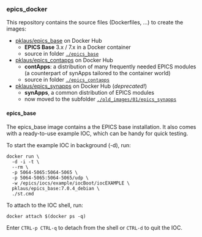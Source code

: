 
### epics\_docker

This repository contains the source files (Dockerfiles, ...) to create the images:

* [pklaus/epics\_base][] on Docker Hub
    * **EPICS Base** 3.x / 7.x in a Docker container
    * source in folder [`./epics_base`](./epics_base)
* [pklaus/epics\_contapps][] on Docker Hub
    * **contApps**: a distribution of many frequently needed EPICS modules
      (a counterpart of synApps tailored to the container world)
    * source in folder [`./epics_contapps`](./epics_contapps)
* [pklaus/epics\_synapps][] on Docker Hub (*deprecated!*)
    * **synApps**, a common distribution of EPICS modules
    * now moved to the subfolder [`./old_images/01/epics_synapps`](./old_images/01/epics_synapps)

#### epics\_base

The epics\_base image contains a the EPICS base installation.
It also comes with a ready-to-use example IOC, which can be handy for
quick testing.

To start the example IOC in background (-d), run:

    docker run \
      -d -i -t \
      --rm \
      -p 5064-5065:5064-5065 \
      -p 5064-5065:5064-5065/udp \
      -w /epics/iocs/example/iocBoot/iocEXAMPLE \
      pklaus/epics_base:7.0.4_debian \
      ./st.cmd

To attach to the IOC shell, run:

    docker attach $(docker ps -q)

Enter `CTRL-p CTRL-q` to detach from the shell or `CTRL-d` to quit the IOC.

[pklaus/epics\_base]: https://hub.docker.com/r/pklaus/epics_base/
[pklaus/epics\_contapps]: https://hub.docker.com/r/pklaus/epics_contapps/
[pklaus/epics\_synapps]: https://hub.docker.com/r/pklaus/epics_synapps/
